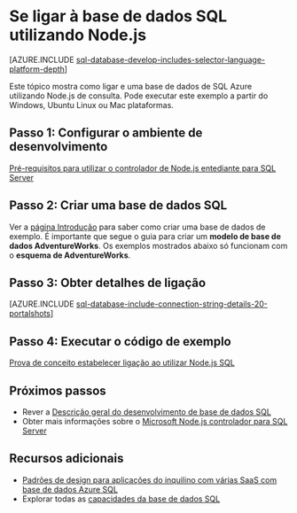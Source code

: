 <properties
    pageTitle="Se ligar à base de dados SQL utilizando Node.js | Microsoft Azure"
    description="Apresenta um exemplo de código Node.js que pode utilizar para ligar à base de dados do SQL Azure."
    services="sql-database"
    documentationCenter=""
    authors="meet-bhagdev"
    manager="jhubbard"
    editor=""/>

<tags
    ms.service="sql-database"
    ms.workload="drivers"
    ms.tgt_pltfrm="na"
    ms.devlang="nodejs"
    ms.topic="article"
    ms.date="10/03/2016"
    ms.author="meetb"/>

# <a name="connect-to-sql-database-by-using-nodejs"></a>Se ligar à base de dados SQL utilizando Node.js

[AZURE.INCLUDE [sql-database-develop-includes-selector-language-platform-depth](../../includes/sql-database-develop-includes-selector-language-platform-depth.md)] 

Este tópico mostra como ligar e uma base de dados de SQL Azure utilizando Node.js de consulta. Pode executar este exemplo a partir do Windows, Ubuntu Linux ou Mac plataformas.

## <a name="step-1-configure-development-environment"></a>Passo 1: Configurar o ambiente de desenvolvimento

[Pré-requisitos para utilizar o controlador de Node.js entediante para SQL Server](https://msdn.microsoft.com/library/mt652094.aspx)

## <a name="step-2-create-a-sql-database"></a>Passo 2: Criar uma base de dados SQL

Ver a [página Introdução](sql-database-get-started.md) para saber como criar uma base de dados de exemplo.  É importante que segue o guia para criar um **modelo de base de dados AdventureWorks**. Os exemplos mostrados abaixo só funcionam com o **esquema de AdventureWorks**.

## <a name="step-3-get-connection-details"></a>Passo 3: Obter detalhes de ligação

[AZURE.INCLUDE [sql-database-include-connection-string-details-20-portalshots](../../includes/sql-database-include-connection-string-details-20-portalshots.md)]

## <a name="step-4-run-sample-code"></a>Passo 4: Executar o código de exemplo

[Prova de conceito estabelecer ligação ao utilizar Node.js SQL](https://msdn.microsoft.com/library/mt715784.aspx)

## <a name="next-steps"></a>Próximos passos

* Rever a [Descrição geral do desenvolvimento de base de dados SQL](sql-database-develop-overview.md)
* Obter mais informações sobre o [Microsoft Node.js controlador para SQL Server](https://msdn.microsoft.com/library/mt652093.aspx)

## <a name="additional-resources"></a>Recursos adicionais 

* [Padrões de design para aplicações do inquilino com várias SaaS com base de dados Azure SQL](sql-database-design-patterns-multi-tenancy-saas-applications.md)
* Explorar todas as [capacidades da base de dados SQL](https://azure.microsoft.com/services/sql-database/)
